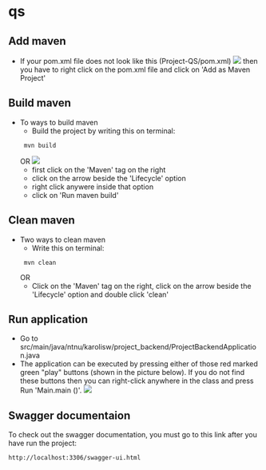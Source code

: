 # qs

## Add maven
- If your pom.xml file does not look like this (Project-QS/pom.xml)
   ![](../main-backend/Skjermbilde%202022-04-04%20kl.%2014.38.58.png)
  then you have to right click on the pom.xml file and click on 'Add as Maven Project'

## Build maven
 - To ways to build maven
   - Build the project by writing this on terminal:
   ```
    mvn build
   ```
   OR 
   ![](../main-backend/Skjermbilde%202022-04-04%20kl.%2014.48.10.png)
   - first click on the 'Maven' tag on the right 
   - click on the arrow beside the 'Lifecycle' option
   - right click anywere inside that option
   - click on 'Run maven build'

## Clean maven
 - Two ways to clean maven
   - Write this on terminal:
   ```
    mvn clean
   ```
   OR
   - Click on the 'Maven' tag on the right, click on the arrow beside the 'Lifecycle' option and double click 'clean'
   
## Run application
 - Go to src/main/java/ntnu/karolisw/project_backend/ProjectBackendApplication.java
 - The application can be executed by pressing either of those red marked green "play" buttons (shown in the picture below). If you do not find these buttons then you can right-click anywhere in the class and press Run 'Main.main ()'.
![](../main-backend/Skjermbilde%202022-04-04%20kl.%2014.18.40.png)

## Swagger documentaion
 To check out the swagger documentation, you must go to this link after you have run the project:
```
http://localhost:3306/swagger-ui.html
```
